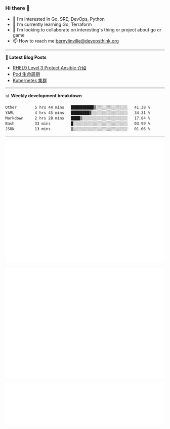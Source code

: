 ### Hi there 👋

- 👀 I’m interested in Go, SRE, DevOps, Python
- 🌱 I’m currently learning Go, Terraform
- 👯 I’m looking to collaborate on interesting's thing or project about go or game
- 📫 How to reach me bernylinville@devopsthink.org

-------

**📝 Latest Blog Posts**

<!-- BLOG-POST-LIST:START -->
- [RHEL9 Level 3 Protect Ansible 介绍](https://devopsthink.org/archives/rhel9-level3-protect-ansible-role)
- [Pod 生命周期](https://devopsthink.org/archives/pod-Lifecycle)
- [Kubernetes 集群](https://devopsthink.org/archives/kubernetes-cluster)
<!-- BLOG-POST-LIST:END -->

-------

📊 **Weekly development breakdown**
<!--START_SECTION:waka-->

```txt
Other        5 hrs 44 mins   ██████████▒░░░░░░░░░░░░░░   41.38 %
YAML         4 hrs 45 mins   ████████▓░░░░░░░░░░░░░░░░   34.31 %
Markdown     2 hrs 28 mins   ████▒░░░░░░░░░░░░░░░░░░░░   17.84 %
Bash         33 mins         █░░░░░░░░░░░░░░░░░░░░░░░░   03.99 %
JSON         13 mins         ▒░░░░░░░░░░░░░░░░░░░░░░░░   01.66 %
```

<!--END_SECTION:waka-->

-------

![Metrics](/github-metrics.svg)

![isocalendar fullyear](/metrics.plugin.isocalendar.fullyear.svg)

![languages details](/metrics.plugin.languages.details.svg)
